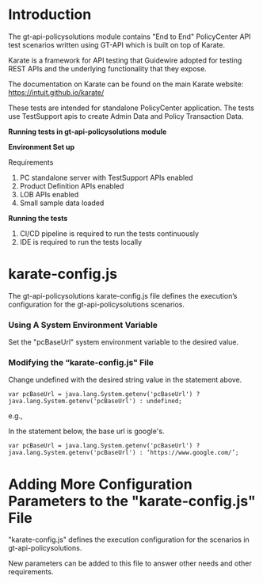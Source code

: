 # Introduction

The gt-api-policysolutions module contains "End to End" PolicyCenter API test scenarios written using GT-API which is built on top of Karate. 

Karate is a framework for API testing that Guidewire adopted for testing REST APIs and the underlying functionality that they expose.

The documentation on Karate can be found on the main Karate website: https://intuit.github.io/karate/

These tests are intended for standalone PolicyCenter application.
The tests use TestSupport apis  to create Admin Data  and Policy Transaction Data.

**Running tests in gt-api-policysolutions module**
 
**Environment Set up**

Requirements
1.  PC standalone server with TestSupport APIs enabled
2.  Product Definition APIs enabled
3.  LOB APIs enabled
4.  Small sample data loaded
 
**Running the tests**
1. CI/CD pipeline is required to run the tests continuously
2. IDE is required to run the tests locally
# karate-config.js

The gt-api-policysolutions karate-config.js file defines the execution’s configuration for the gt-api-policysolutions scenarios.

### Using A System Environment Variable

Set the "pcBaseUrl" system environment variable to the desired value.

### Modifying the “karate-config.js" File

Change undefined with the desired string value in the statement above.

```
var pcBaseUrl = java.lang.System.getenv('pcBaseUrl') ? java.lang.System.getenv('pcBaseUrl') : undefined;
```

e.g.,

In the statement below, the base url is google's.
```
var pcBaseUrl = java.lang.System.getenv('pcBaseUrl') ? java.lang.System.getenv('pcBaseUrl') : ‘https://www.google.com/’;
```
# Adding More Configuration Parameters to the "karate-config.js" File

"karate-config.js" defines the execution configuration for the scenarios in gt-api-policysolutions.

New parameters can be added to this file to answer other needs and other requirements.
